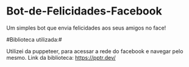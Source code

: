 # Bot-de-Felicidades-Facebook
Um simples bot que envia felicidades aos seus amigos no face!

#Biblioteca utilizada:#

Utilizei da puppeteer, para acessar a rede do facebook e navegar pelo mesmo.
Link da biblioteca: https://pptr.dev/

